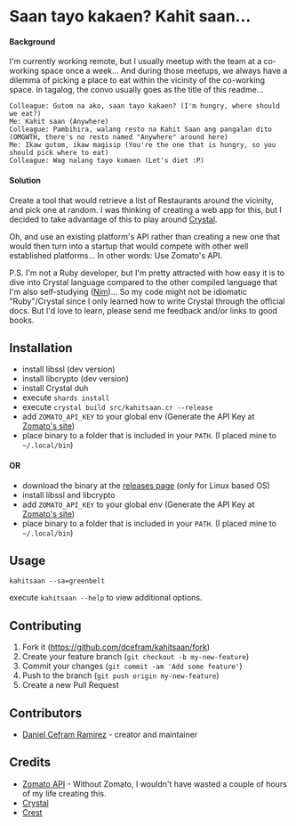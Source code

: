 # Saan tayo kakaen? Kahit saan...

#### Background

I'm currently working remote, but I usually meetup with the team at a co-working space once a week... And during those meetups, we always have a dilemma of picking a place to eat within the vicinity of the co-working space. In tagalog, the convo usually goes as the title of this readme...

```
Colleague: Gutom na ako, saan tayo kakaen? (I'm hungry, where should we eat?)
Me: Kahit saan (Anywhere)
Colleague: Pambihira, walang resto na Kahit Saan ang pangalan dito (OMGWTH, there's no resto named "Anywhere" around here)
Me: Ikaw gutom, ikaw magisip (You're the one that is hungry, so you should pick where to eat)
Colleague: Wag nalang tayo kumaen (Let's diet :P)
```

#### Solution

Create a tool that would retrieve a list of Restaurants around the vicinity, and pick one at random. I was thinking of creating a web app for this, but I decided to take advantage of this to play around [Crystal](https://crystal-lang.org).

Oh, and use an existing platform's API rather than creating a new one that would then turn into a startup that would compete with other well established platforms... In other words: Use Zomato's API.

P.S. I'm not a Ruby developer, but I'm pretty attracted with how easy it is to dive into Crystal language compared to the other compiled language that I'm also self-studying ([Nim](https://nim-lang.org))... So my code might not be idiomatic "Ruby"/Crystal since I only learned how to write Crystal through the official docs. But I'd love to learn, please send me feedback and/or links to good books.

## Installation

- install libssl (dev version)
- install libcrypto (dev version)
- install Crystal duh
- execute `shards install`
- execute `crystal build src/kahitsaan.cr --release`
- add `ZOMATO_API_KEY` to your global env (Generate the API Key at [Zomato's site](https://developers.zomato.com/api))
- place binary to a folder that is included in your `PATH`. (I placed mine to `~/.local/bin`)

#### OR

- download the binary at the [releases page](https://github.com/dcefram/kahitsaan/releases) (only for Linux based OS)
- install libssl and libcrypto
- add `ZOMATO_API_KEY` to your global env (Generate the API Key at [Zomato's site](https://developers.zomato.com/api))
- place binary to a folder that is included in your `PATH`. (I placed mine to `~/.local/bin`)

## Usage

`kahitsaan --sa=greenbelt`

execute `kahitsaan --help` to view additional options.

## Contributing

1. Fork it (<https://github.com/dcefram/kahitsaan/fork>)
2. Create your feature branch (`git checkout -b my-new-feature`)
3. Commit your changes (`git commit -am 'Add some feature'`)
4. Push to the branch (`git push origin my-new-feature`)
5. Create a new Pull Request

## Contributors

- [Daniel Cefram Ramirez](https://github.com/dcefram) - creator and maintainer

## Credits

- [Zomato API](https://developers.zomato.com/api) - Without Zomato, I wouldn't have wasted a couple of hours of my life creating this.
- [Crystal](https://crystal-lang.org)
- [Crest](https://github.com/mamantoha/crest)
